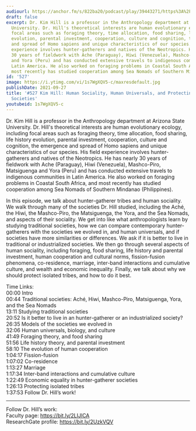 ```yaml
---
audiourl: https://anchor.fm/s/822ba20/podcast/play/39443271/https%3A%2F%2Fd3ctxlq1ktw2nl.cloudfront.net%2Fstaging%2F2021-7-27%2F1e7a604a-a13c-b948-dffb-e1617eb4577d.m4a
draft: false
excerpt: Dr. Kim Hill is a professor in the Anthropology department at Arizona State
  University. Dr. Hill's theoretical interests are human evolutionary ecology, including
  focal areas such as foraging theory, time allocation, food sharing, life history
  evolution, parental investment, cooperation, culture and cognition, the emergence
  and spread of Homo sapiens and unique characteristics of our species. His field
  experience involves hunter-gatherers and natives of the Neotropics. He has nearly
  30 years of fieldwork with Ache (Paraguay), Hiwi (Venezuela), Mashco-Piro, Matsiguenga
  and Yora (Peru) and has conducted extensive travels to indigenous communities in
  Latin America. He also worked on foraging problems in Coastal South Africa, and
  most recently has studied cooperation among Sea Nomads of Southern Mindanao (Philippines).
id: '527'
image: https://i.ytimg.com/vi/1s7WgXQV5-c/maxresdefault.jpg
publishDate: 2021-09-27
title: '#527 Kim Hill: Human Sociality, Human Universals, and Protecting Isolated
  Societies'
youtubeid: 1s7WgXQV5-c
---
```

<div class="timelinks">

Dr. Kim Hill is a professor in the Anthropology department at Arizona State University. Dr. Hill's theoretical interests are human evolutionary ecology, including focal areas such as foraging theory, time allocation, food sharing, life history evolution, parental investment, cooperation, culture and cognition, the emergence and spread of Homo sapiens and unique characteristics of our species. His field experience involves hunter-gatherers and natives of the Neotropics. He has nearly 30 years of fieldwork with Ache (Paraguay), Hiwi (Venezuela), Mashco-Piro, Matsiguenga and Yora (Peru) and has conducted extensive travels to indigenous communities in Latin America. He also worked on foraging problems in Coastal South Africa, and most recently has studied cooperation among Sea Nomads of Southern Mindanao (Philippines).

In this episode, we talk about hunter-gatherer tribes and human sociality. We walk through many of the societies Dr. Hill studied, including the Aché, the Hiwi, the Mashco-Piro, the Matsiguenga, the Yora, and the Sea Nomads, and aspects of their sociality. We get into like what anthropologists learn by studying traditional societies, how we can compare contemporary hunter-gatherers with the societies we evolved in, and human universals, and if societies have more similarities or differences. We ask if it is better to live in traditional or industrialized societies. We then go through several aspects of human sociality, including foraging, food sharing, life history and parental investment, human cooperation and cultural norms, fission-fusion phenomena, co-residence, marriage, inter-band interactions and cumulative culture, and wealth and economic inequality. Finally, we talk about why we should protect isolated tribes, and how to do it best.

Time Links:  
<time>00:00</time> Intro  
<time>00:44</time> Traditional societies: Aché, Hiwi, Mashco-Piro, Matsiguenga, Yora, and the Sea Nomads  
<time>13:11</time> Studying traditional societies  
<time>20:52</time> Is it better to live in an hunter-gatherer or an industrialized society?  
<time>26:35</time> Models of the societies we evolved in  
<time>32:06</time> Human universals, biology, and culture  
<time>41:49</time> Foraging theory, and food sharing  
<time>51:56</time> Life history theory, and parental investment  
<time>58:10</time> The evolution of human cooperation  
<time>1:04:17</time> Fission-fusion  
<time>1:07:02</time> Co-residence  
<time>1:13:27</time> Marriage  
<time>1:17:34</time> Inter-band interactions and cumulative culture  
<time>1:22:49</time> Economic equality in hunter-gatherer societies  
<time>1:26:13</time> Protecting isolated tribes  
<time>1:37:53</time> Follow Dr. Hill’s work!

---

Follow Dr. Hill’s work:  
Faculty page: https://bit.ly/2LIJlCA  
ResearchGate profile: https://bit.ly/2UzkVQV
</div>

